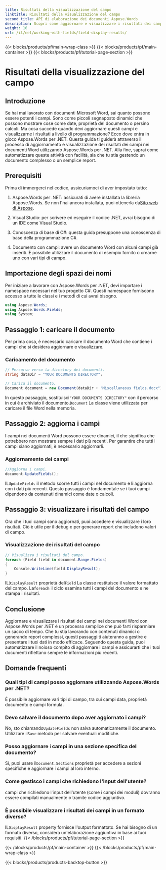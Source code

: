 ```yaml
---
title: Risultati della visualizzazione del campo
linktitle: Risultati della visualizzazione del campo
second_title: API di elaborazione dei documenti Aspose.Words
description: Scopri come aggiornare e visualizzare i risultati dei campi nei documenti Word usando Aspose.Words per .NET con questa guida passo-passo. Perfetta per automatizzare le attività sui documenti.
weight: 10
url: /it/net/working-with-fields/field-display-results/
---
```


{{< blocks/products/pf/main-wrap-class >}}
{{< blocks/products/pf/main-container >}}
{{< blocks/products/pf/tutorial-page-section >}}

# Risultati della visualizzazione del campo

## Introduzione

Se hai mai lavorato con documenti Microsoft Word, sai quanto possono essere potenti i campi. Sono come piccoli segnaposto dinamici che possono mostrare cose come date, proprietà del documento o persino calcoli. Ma cosa succede quando devi aggiornare questi campi e visualizzarne i risultati a livello di programmazione? Ecco dove entra in gioco Aspose.Words per .NET. Questa guida ti guiderà attraverso il processo di aggiornamento e visualizzazione dei risultati dei campi nei documenti Word utilizzando Aspose.Words per .NET. Alla fine, saprai come automatizzare queste attività con facilità, sia che tu stia gestendo un documento complesso o un semplice report.

## Prerequisiti

Prima di immergerci nel codice, assicuriamoci di aver impostato tutto:

1. Aspose.Words per .NET: assicurati di avere installata la libreria Aspose.Words. Se non l'hai ancora installata, puoi ottenerla da[Sito web di Aspose](https://releases.aspose.com/words/net/).

2. Visual Studio: per scrivere ed eseguire il codice .NET, avrai bisogno di un IDE come Visual Studio.

3. Conoscenza di base di C#: questa guida presuppone una conoscenza di base della programmazione C#.

4. Documento con campi: avere un documento Word con alcuni campi già inseriti. È possibile utilizzare il documento di esempio fornito o crearne uno con vari tipi di campo.

## Importazione degli spazi dei nomi

Per iniziare a lavorare con Aspose.Words per .NET, devi importare i namespace necessari nel tuo progetto C#. Questi namespace forniscono accesso a tutte le classi e i metodi di cui avrai bisogno.

```csharp
using Aspose.Words;
using Aspose.Words.Fields;
using System;
```

## Passaggio 1: caricare il documento

Per prima cosa, è necessario caricare il documento Word che contiene i campi che si desidera aggiornare e visualizzare.

### Caricamento del documento

```csharp
// Percorso verso la directory dei documenti.
string dataDir = "YOUR DOCUMENTS DIRECTORY";

// Carica il documento.
Document document = new Document(dataDir + "Miscellaneous fields.docx");
```

 In questo passaggio, sostituisci`"YOUR DOCUMENTS DIRECTORY"` con il percorso in cui è archiviato il documento.`Document` La classe viene utilizzata per caricare il file Word nella memoria.

## Passaggio 2: aggiorna i campi

I campi nei documenti Word possono essere dinamici, il che significa che potrebbero non mostrare sempre i dati più recenti. Per garantire che tutti i campi siano aggiornati, è necessario aggiornarli.

### Aggiornamento dei campi

```csharp
//Aggiorna i campi.
document.UpdateFields();
```

 IL`UpdateFields` il metodo scorre tutti i campi nel documento e li aggiorna con i dati più recenti. Questo passaggio è fondamentale se i tuoi campi dipendono da contenuti dinamici come date o calcoli.

## Passaggio 3: visualizzare i risultati del campo

Ora che i tuoi campi sono aggiornati, puoi accedere e visualizzare i loro risultati. Ciò è utile per il debug o per generare report che includono valori di campo.

### Visualizzazione dei risultati del campo

```csharp
// Visualizza i risultati del campo.
foreach (Field field in document.Range.Fields)
{
    Console.WriteLine(field.DisplayResult);
}
```

 IL`DisplayResult` proprietà del`Field` La classe restituisce il valore formattato del campo. La`foreach` il ciclo esamina tutti i campi del documento e ne stampa i risultati.

## Conclusione

Aggiornare e visualizzare i risultati dei campi nei documenti Word con Aspose.Words per .NET è un processo semplice che può farti risparmiare un sacco di tempo. Che tu stia lavorando con contenuti dinamici o generando report complessi, questi passaggi ti aiuteranno a gestire e presentare i tuoi dati in modo efficace. Seguendo questa guida, puoi automatizzare il noioso compito di aggiornare i campi e assicurarti che i tuoi documenti riflettano sempre le informazioni più recenti.

## Domande frequenti

### Quali tipi di campi posso aggiornare utilizzando Aspose.Words per .NET?  
È possibile aggiornare vari tipi di campo, tra cui campi data, proprietà documento e campi formula.

### Devo salvare il documento dopo aver aggiornato i campi?  
 No, sto chiamando`UpdateFields` non salva automaticamente il documento. Utilizzare il`Save` metodo per salvare eventuali modifiche.

### Posso aggiornare i campi in una sezione specifica del documento?  
 Sì, puoi usare il`Document.Sections` proprietà per accedere a sezioni specifiche e aggiornare i campi al loro interno.

### Come gestisco i campi che richiedono l'input dell'utente?  
campi che richiedono l'input dell'utente (come i campi dei moduli) dovranno essere compilati manualmente o tramite codice aggiuntivo.

### È possibile visualizzare i risultati dei campi in un formato diverso?  
 IL`DisplayResult` property fornisce l'output formattato. Se hai bisogno di un formato diverso, considera un'elaborazione aggiuntiva in base ai tuoi requisiti.
{{< /blocks/products/pf/tutorial-page-section >}}

{{< /blocks/products/pf/main-container >}}
{{< /blocks/products/pf/main-wrap-class >}}

{{< blocks/products/products-backtop-button >}}
